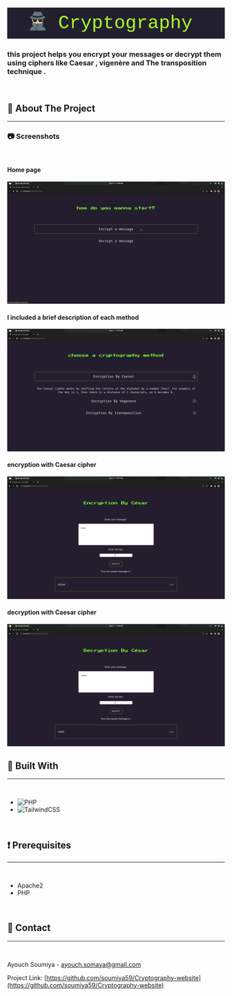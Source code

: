 ![Markdown Logo](./img/banner.png)
### this project helps you encrypt your messages or decrypt them using ciphers like Caesar , vigenère and The transposition technique .
<br>

## 📌 About The Project
---

### 📷 Screenshots
<br>

#### Home page 

![Product Name Screen Shot](./img/screens/homepage.png)

#### I included a brief description of each method

![Product Name Screen Shot](./img/screens/methods.png)

#### encryption with Caesar cipher 

![Product Name Screen Shot](./img/screens/encrCesar.png)

#### decryption with Caesar cipher 

![Product Name Screen Shot](./img/screens/decCesar.png)

## 🔧 Built With
---
<br>

* ![PHP](https://img.shields.io/badge/php-%23777BB4.svg?style=for-the-badge&logo=php&logoColor=white)
* ![TailwindCSS](https://img.shields.io/badge/tailwindcss-%2338B2AC.svg?style=for-the-badge&logo=tailwind-css&logoColor=white)

<br>

## ❗ Prerequisites
---
<br>

* Apache2
* PHP

<br>

## 🤝 Contact
---
<br>

Ayouch Soumiya - ayouch.somaya@gmail.com

Project Link: [https://github.com/soumiya59/Cryptography-website](https://github.com/soumiya59/Cryptography-website)